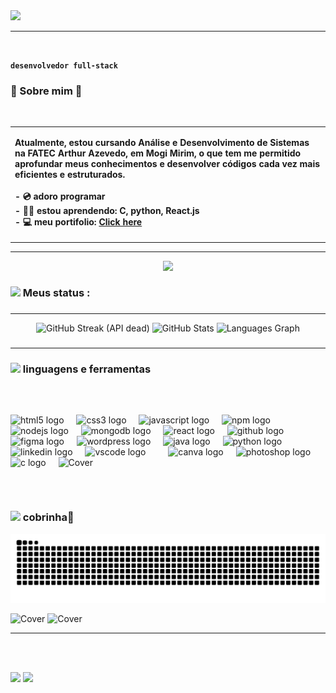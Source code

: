 <!--Created and organized by Bala Karthikeya-->
<!--Reach me out on LinkedIn (alurubalakarthikeya) to get your free README for github!!-->

<img  src="https://i.pinimg.com/originals/a8/d4/46/a8d446aeaded108a90c974a5d6a356d9.gif" width="1000">


<hr/><br>

**`desenvolvedor full-stack`**
        <h3 align="left">
        👾 Sobre mim 🤖
        </h3><br>
<div>
  <table align="center" width="100%">
    <tr>
      <td width="80%">
        <p align="left"><b>Atualmente, estou cursando Análise e Desenvolvimento de Sistemas na FATEC Arthur Azevedo, em Mogi Mirim, o que tem me permitido aprofundar meus conhecimentos e desenvolver códigos cada vez mais eficientes e estruturados.
<br><br>
          - 💿 adoro programar <br>
          - 👨‍💻 estou aprendendo: C, python, React.js<br>
          - 💻 meu portifolio: <a href="https://breno1224.github.io/novo-port/#home" target="_blank">Click here</a></b><br>
        </p>
      </td>
    </tr>
  </table>
</div>

---

<div align="center">
  <img src="https://i.pinimg.com/originals/08/7b/fb/087bfb3a72c8f5af8a14c7b20352dafd.gif">
</div>
<h3 align="left"><img src="https://user-images.githubusercontent.com/74038190/226127913-88de86d3-8437-45b9-a3b6-e746b47f655a.gif" height="20">  Meus status :</h3>

###
---

<div align="center">
  <img src="https://github-readme-streak-stats-drab-phi.vercel.app?user=Breno1224&theme=radical&include_all_commits=true&locale=pt-br" width="350" alt="GitHub Streak (API dead) " />
  <img src="https://github-readme-stats.vercel.app/api?username=Breno1224&theme=radical&show_icons=true&rank_icon=github&include_all_commits=true&locale=pt-br" width="350" alt="GitHub Stats" />
  <img src="https://github-readme-stats.vercel.app/api/top-langs/?username=Breno1224&hide_progress=true&theme=radical&include_all_commits=true&locale=pt-br" width="350" alt="Languages Graph" />
</div>



###
---
<h3 align="left"><img src="https://user-images.githubusercontent.com/74038190/212284087-bbe7e430-757e-4901-90bf-4cd2ce3e1852.gif" height="20"> linguagens e ferramentas</h3>

###

<br clear="both">


###

<div align="left">
  <img src="https://cdn.jsdelivr.net/gh/devicons/devicon/icons/html5/html5-original.svg" height="30" alt="html5 logo"  />
  <img width="12" />
  <img src="https://cdn.jsdelivr.net/gh/devicons/devicon/icons/css3/css3-original.svg" height="30" alt="css3 logo"  />
  <img width="12" />
  <img src="https://cdn.jsdelivr.net/gh/devicons/devicon/icons/javascript/javascript-original.svg" height="30" alt="javascript logo"  />
  <img width="12" />
  <img src="https://cdn.jsdelivr.net/gh/devicons/devicon/icons/npm/npm-original-wordmark.svg" height="30" alt="npm logo"  />
  <img width="12" />
  <img src="https://cdn.jsdelivr.net/gh/devicons/devicon/icons/nodejs/nodejs-original.svg" height="30" alt="nodejs logo"  />
  <img width="12" />
  <img src="https://cdn.jsdelivr.net/gh/devicons/devicon/icons/mongodb/mongodb-original.svg" height="30" alt="mongodb logo"  />
  <img width="12" />
  <img src="https://cdn.jsdelivr.net/gh/devicons/devicon/icons/react/react-original.svg" height="30" alt="react logo"  />
  <img width="12" />
  <img src="https://cdn.jsdelivr.net/gh/devicons/devicon/icons/github/github-original.svg" height="30" alt="github logo"  />
  <img width="12" />
  <img src="https://cdn.jsdelivr.net/gh/devicons/devicon/icons/figma/figma-original.svg" height="30" alt="figma logo"  />
  <img width="12" />
  <img src="https://cdn.jsdelivr.net/gh/devicons/devicon/icons/wordpress/wordpress-original.svg" height="30" alt="wordpress logo"  />
  <img width="12" />
  <img src="https://cdn.jsdelivr.net/gh/devicons/devicon/icons/java/java-original.svg" height="30" alt="java logo"  />
  <img width="12" />
  <img src="https://cdn.jsdelivr.net/gh/devicons/devicon/icons/python/python-original.svg" height="30" alt="python logo"  />
  <img width="12" />
  <img src="https://cdn.jsdelivr.net/gh/devicons/devicon/icons/linkedin/linkedin-original.svg" height="30" alt="linkedin logo"  />
  <img width="12" />
  <img src="https://cdn.jsdelivr.net/gh/devicons/devicon/icons/vscode/vscode-original.svg" height="30" alt="vscode logo"  />
   <img width="12" />
  <img width="12" />
  <img src="https://cdn.jsdelivr.net/gh/devicons/devicon/icons/canva/canva-original.svg" height="30" alt="canva logo"  />
  <img width="12" />
  <img src="https://cdn.jsdelivr.net/gh/devicons/devicon/icons/photoshop/photoshop-plain.svg" height="30" alt="photoshop logo"  />
  <img width="12" />
  <img src="https://cdn.jsdelivr.net/gh/devicons/devicon/icons/c/c-original.svg" height="30" alt="c logo"  />
  <img width="12" />
    <img src="https://i.pinimg.com/originals/b4/e3/71/b4e371619042d1e80918d09904e90f7d.gif" height="100px" alt="Cover" />
  
</div>

##




<br clear="both">
<h3> <img src="https://i.pinimg.com/originals/6c/62/87/6c62876ccccef57dd0377eb5f9d1af07.gif" height="20"> cobrinha🐍</h3>
<img src="https://raw.githubusercontent.com/Breno1224/Breno1224/output/snake.svg" alt="Snake animation" />
<br>
<p>
  <img src="https://i.pinimg.com/originals/52/8d/cb/528dcbfa42d264fa319b4ebbdd62c775.gif" height="170px" alt="Cover" />
 
  <img src="https://preview.redd.it/r69zzlrdo5w11.jpg?width=640&crop=smart&auto=webp&s=b70dc4201afec3af107e461576b39aa4bdb285e7" height="170px" alt="Cover" />
</p>

---
 
<br><br>
<div>
<img src="https://komarev.com/ghpvc/?username=Breno1224&style=for-the-badge&color=brightgreen" > 
<img src="https://i.pinimg.com/originals/07/28/0f/07280feab38331d37457774d24f5dd1d.gif" height="70">
</div>
<br>
